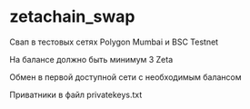 # zetachain_swap

Свап в тестовых сетях Polygon Mumbai и BSC Testnet

На балансе должно быть минимум 3 Zeta

Обмен в первой доступной сети с необходимым балансом

Приватники в файл privatekeys.txt
